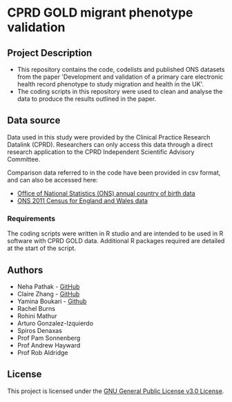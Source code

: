 # CPRD GOLD migrant phenotype validation

## Project Description

* This repository contains the code, codelists and published ONS datasets from the paper 'Development and validation of a primary care electronic health record phenotype to study migration and health in the UK'.
* The coding scripts in this repository were used to clean and analyse the data to produce the results outlined in the paper.

## Data source

Data used in this study were provided by the Clinical Practice Research Datalink (CPRD). 
Researchers can only access this data through a direct research application to the CPRD Independent Scientific Advisory Committee. 

Comparison data referred to in the code have been provided in csv format, and can also be accessed here:
* [Office of National Statistics (ONS) annual country of birth data](https://www.ons.gov.uk/peoplepopulationandcommunity/populationandmigration/internationalmigration/datasets/populationoftheunitedkingdombycountryofbirthandnationalityunderlyingdatasheets)
* [ONS 2011 Census for England and Wales data](https://www.nomisweb.co.uk/census/2011/qs203ew)

### Requirements

The coding scripts were written in R studio and are intended to be used in R software with CPRD GOLD data. 
Additional R packages required are detailed at the start of the script.  

## Authors

* Neha Pathak - [GitHub](https://github.com/nxpathak)
* Claire Zhang - [GitHub](https://github.com/ClaireXZhang)
* Yamina Boukari - [Github](https://github.com/YaminaB)
* Rachel Burns
* Rohini Mathur
* Arturo Gonzalez-Izquierdo
* Spiros Denaxas
* Prof Pam Sonnenberg
* Prof Andrew Hayward
* Prof Rob Aldridge

## License

This project is licensed under the [GNU General Public License v3.0 License](https://github.com/UCL-Public-Health-Data-Science/CPRD-GOLD-migrant-phenotype-validation/blob/main/LICENSE).


